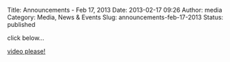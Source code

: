 Title: Announcements - Feb 17, 2013
Date: 2013-02-17 09:26
Author: media
Category: Media, News &amp; Events
Slug: announcements-feb-17-2013
Status: published

click below...

[video please!](http://www.youtube.com/watch?v=n_ZszELxtFQ)
